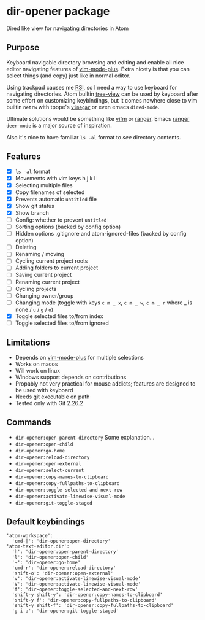 # dir-opener package

Dired like view for navigating directories in Atom

## Purpose

Keyboard navigable directory browsing and editing and enable all nice
editor navigating features of
[vim-mode-plus](https://github.com/t9md/atom-vim-mode-plus).
Extra nicety is that you can select things (and copy) just like in normal editor.

Using trackpad causes me [RSI](https://en.wikipedia.org/wiki/Repetitive_strain_injury),
so I need a way to use keyboard for navigating directories.
Atom builtin [tree-view](https://github.com/atom/tree-view) can be used by keyboard
after some effort on customizing keybindings,
but it comes nowhere close to vim builtin
`netrw` with tpope's [`vinegar`](https://github.com/tpope/vim-vinegar)
or even emacs `dired-mode`.

Ultimate solutions would be something like [vifm](https://vifm.info/) or
[ranger](https://ranger.github.io/).
Emacs [ranger](https://github.com/ralesi/ranger.el) `deer-mode` is a major source of inspiration.

Also it's nice to have familiar `ls -al` format to _see_ directory contents.

## Features

- [x] `ls -al` format
- [x] Movements with vim keys h j k l
- [x] Selecting multiple files
- [x] Copy filenames of selected
- [x] Prevents automatic `untitled` file
- [x] Show git status
- [x] Show branch
- [ ] Config: whether to prevent `untitled`
- [ ] Sorting options (backed by config option)
- [ ] Hidden options .gitignore and atom-ignored-files (backed by config option)
- [ ] Deleting
- [ ] Renaming / moving
- [ ] Cycling current project roots
- [ ] Adding folders to current project
- [ ] Saving current project
- [ ] Renaming current project
- [ ] Cycling projects
- [ ] Changing owner/group
- [ ] Changing mode (toggle with keys `c m _ x`, `c m _ w`, `c m _ r` where \_ is none / `u` / `g` / `o`)
- [x] Toggle selected files to/from index
- [ ] Toggle selected files to/from ignored

## Limitations

- Depends on [vim-mode-plus](https://github.com/t9md/atom-vim-mode-plus) for multiple selections
- Works on macos
- Will work on linux
- Windows support depends on contributions
- Propably not very practical for mouse addicts; features are designed to be used with keyboard
- Needs git executable on path
- Tested only with Git 2.26.2

## Commands

- `dir-opener:open-parent-directory`
   Some explanation...
- `dir-opener:open-child`
- `dir-opener:go-home`
- `dir-opener:reload-directory`
- `dir-opener:open-external`
- `dir-opener:select-current`
- `dir-opener:copy-names-to-clipboard`
- `dir-opener:copy-fullpaths-to-clipboard`
- `dir-opener:toggle-selected-and-next-row`
- `dir-opener:activate-linewise-visual-mode`
- `dir-opener:git-toggle-staged`

## Default keybindings

    'atom-workspace':
      'cmd-|': 'dir-opener:open-directory'
    'atom-text-editor.dir':
      'h': 'dir-opener:open-parent-directory'
      'l': 'dir-opener:open-child'
      '~': 'dir-opener:go-home'
      'cmd-r': 'dir-opener:reload-directory'
      'shift-o': 'dir-opener:open-external'
      'v': 'dir-opener:activate-linewise-visual-mode'
      'V': 'dir-opener:activate-linewise-visual-mode'
      'f': 'dir-opener:toggle-selected-and-next-row'
      'shift-y shift-y': 'dir-opener:copy-names-to-clipboard'
      'shift-y f': 'dir-opener:copy-fullpaths-to-clipboard'
      'shift-y shift-f': 'dir-opener:copy-fullpaths-to-clipboard'
      'g i a': 'dir-opener:git-toggle-staged'
